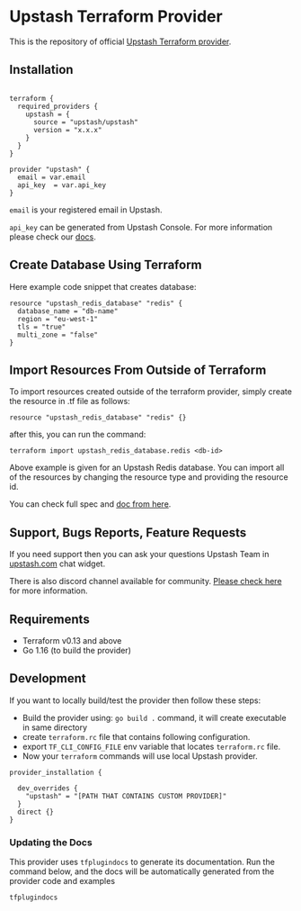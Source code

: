 # Upstash Terraform Provider

This is the repository of official [Upstash Terraform provider](https://registry.terraform.io/providers/upstash/upstash/latest).

## Installation

```hcl

terraform {
  required_providers {
    upstash = {
      source = "upstash/upstash"
      version = "x.x.x"
    }
  }
}

provider "upstash" {
  email = var.email
  api_key  = var.api_key
}
```

`email` is your registered email in Upstash.

`api_key` can be generated from Upstash Console. For more information please check our [docs](https://docs.upstash.com/howto/developerapi).

## Create Database Using Terraform

Here example code snippet that creates database:

```hcl
resource "upstash_redis_database" "redis" {
  database_name = "db-name"
  region = "eu-west-1"
  tls = "true"
  multi_zone = "false"
}
```
## Import Resources From Outside of Terraform
To import resources created outside of the terraform provider, simply create the resource in .tf file as follows:
```hcl
resource "upstash_redis_database" "redis" {}
```
after this, you can run the command: 
```
terraform import upstash_redis_database.redis <db-id>
```

Above example is given for an Upstash Redis database. You can import all of the resources by changing the resource type and providing the resource id.

You can check full spec and [doc from here](https://registry.terraform.io/providers/upstash/upstash/latest/docs).

## Support, Bugs Reports, Feature Requests

If you need support then you can ask your questions Upstash Team in [upstash.com](https://upstash.com) chat widget.

There is also discord channel available for community. [Please check here](https://docs.upstash.com/help/support) for more information.


## Requirements

* Terraform v0.13 and above
* Go 1.16 (to build the provider)

## Development

If you want to locally build/test the provider then follow these steps:

* Build the provider using: `go build .` command, it will create executable in same directory
* create `terraform.rc` file that contains following configuration.
* export `TF_CLI_CONFIG_FILE` env variable that locates `terraform.rc` file.
* Now your `terraform` commands will use local Upstash provider. 
```hcl
provider_installation {

  dev_overrides {
    "upstash" = "[PATH THAT CONTAINS CUSTOM PROVIDER]"
  }
  direct {}
}
```

### Updating the Docs
This provider uses `tfplugindocs` to generate its documentation. Run the command below, and the docs will be automatically generated from the provider code and examples
```
tfplugindocs
```